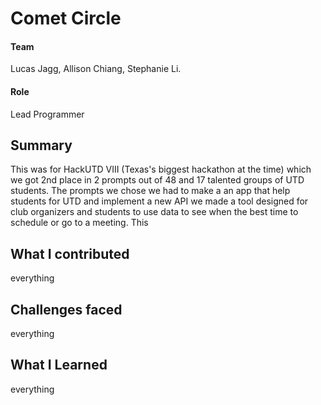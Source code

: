 # Comet Circle

#### Team
Lucas Jagg, Allison Chiang, Stephanie Li.

#### Role
Lead Programmer

## Summary
This was for HackUTD VIII (Texas's biggest hackathon at the time) which we got 2nd place in 2 prompts out of 48 and 17 talented groups of UTD students. The prompts we chose we had to make a an app that help students for UTD and implement a new API
we made a tool  designed for club organizers and students to use data to see when the best time to schedule or go to a meeting. This 

## What I contributed
everything

## Challenges faced
everything

## What I Learned
everything



